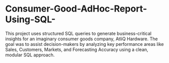 # Consumer-Good-AdHoc-Report-Using-SQL-
This project uses structured SQL queries to generate business-critical insights for an imaginary consumer goods company, AtliQ Hardware. The goal was to assist decision-makers by analyzing key performance areas like Sales, Customers, Markets, and Forecasting Accuracy using a clean, modular SQL approach.
